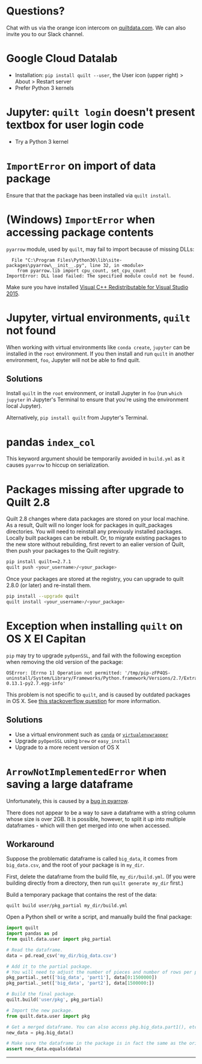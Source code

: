 # Questions?
Chat with us via the orange icon intercom on [quiltdata.com](https://quiltdata.com). We can also invite you to our Slack channel.

# Google Cloud Datalab
* Installation: `pip install quilt --user`, the User icon (upper right) > About > Restart server
* Prefer Python 3 kernels

# Jupyter: `quilt login` doesn't present textbox for user login code
* Try a Python 3 kernel

# `ImportError` on import of data package
Ensure that that the package has been installed via `quilt install`.

# (Windows) `ImportError` when accessing package contents
`pyarrow` module, used by `quilt`, may fail to import because of missing DLLs:
```
  File "C:\Program Files\Python36\lib\site-packages\pyarrow\__init__.py", line 32, in <module>
    from pyarrow.lib import cpu_count, set_cpu_count
ImportError: DLL load failed: The specified module could not be found.
```
Make sure you have installed [Visual C++ Redistributable for Visual Studio 2015](https://www.microsoft.com/en-us/download/details.aspx?id=48145).

# Jupyter, virtual environments, `quilt` not found
When working with virtual environments like `conda create`, `jupyter` can be installed in the `root` environment. If you then install and run `quilt` in another environment, `foo`, Jupyter will not be able to find quilt.

## Solutions
Install `quilt` in the `root` environment, or install Jupyter in `foo` (run `which jupyter` in Jupyter's Terminal to ensure that you're using the environment local Jupyter).

Alternatively, `pip install quilt` from Jupyter's Terminal.

# pandas `index_col`
This keyword argument should be temporarily avoided in `build.yml` as it causes `pyarrow` to hiccup on serialization.

# Packages missing after upgrade to Quilt 2.8
Quilt 2.8 changes where data packages are stored on your local machine. As a result, Quilt will no longer look for packages in quilt_packages directories. You will need to reinstall any previously installed packages. Locally built packages can be rebuilt. Or, to migrate existing packages to the new store without rebuilding, first revert to an ealier version of Quilt, then push your packages to the Quilt registry.
```bash
pip install quilt==2.7.1
quilt push <your_username>/<your_package>
``` 

Once your packages are stored at the registry, you can upgrade to quilt 2.8.0 (or later) and re-install them.
```bash
pip install --upgrade quilt
quilt install <your_username>/<your_package>
```

# Exception when installing `quilt` on OS X El Capitan

`pip` may try to upgrade `pyOpenSSL`, and fail with the following exception when removing the old version of the package:
```
OSError: [Errno 1] Operation not permitted: '/tmp/pip-zFP4QS-uninstall/System/Library/Frameworks/Python.framework/Versions/2.7/Extras/lib/python/pyOpenSSL-0.13.1-py2.7.egg-info'
```

This problem is not specific to `quilt`, and is caused by outdated packages in OS X. See [this stackoverflow question](https://stackoverflow.com/questions/31900008/oserror-errno-1-operation-not-permitted-when-installing-scrapy-in-osx-10-11) for more information.

## Solutions
- Use a virtual environment such as [`conda`](https://conda.io/docs/installation.html) or [`virtualenvwrapper`](https://virtualenvwrapper.readthedocs.io/en/latest/)
- Upgrade `pyOpenSSL` using `brew` or `easy_install`
- Upgrade to a more recent version of OS X

# `ArrowNotImplementedError` when saving a large dataframe

Unfortunately, this is caused by a [bug in pyarrow](https://github.com/apache/arrow/issues/1300).

There does not appear to be a way to save a dataframe with a string column whose size is over 2GB. It is possible, however, to split it up into multiple dataframes - which will then get merged into one when accessed.

## Workaround

Suppose the problematic dataframe is called `big_data`, it comes from `big_data.csv`, and the root of your package is in `my_dir`.

First, delete the dataframe from the build file, `my_dir/build.yml`. (If you were building directly from a directory, then run `quilt generate my_dir` first.)

Build a temporary package that contains the rest of the data:
```
quilt build user/pkg_partial my_dir/build.yml
```

Open a Python shell or write a script, and manually build the final package:
```python
import quilt
import pandas as pd
from quilt.data.user import pkg_partial

# Read the dataframe.
data = pd.read_csv('my_dir/big_data.csv')

# Add it to the partial package.
# You will need to adjust the number of pieces and number of rows per piece
pkg_partial._set(['big_data', 'part1'], data[0:1500000])
pkg_partial._set(['big_data', 'part2'], data[1500000:])

# Build the final package.
quilt.build('user/pkg', pkg_partial)

# Import the new package.
from quilt.data.user import pkg

# Get a merged dataframe. You can also access pkg.big_data.part1(), etc. if needed.
new_data = pkg.big_data()

# Make sure the dataframe in the package is in fact the same as the original.
assert new_data.equals(data)
```

***
